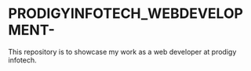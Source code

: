 # PRODIGYINFOTECH_WEBDEVELOPMENT-
This repository is to showcase my work as a web developer  at prodigy infotech.



  
